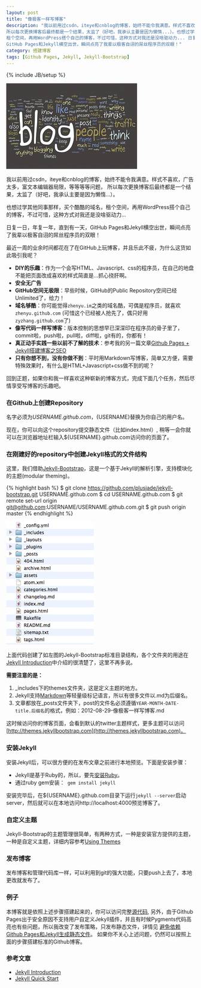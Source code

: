 ```yaml
---
layout: post
title: "像极客一样写博客"
description: "我以前用过csdn，iteye和cnblog的博客，始终不能令我满意。样式不喜欢，广告太多，富文本编辑器局限，等等等等问题，
所以每次更换博客后最终都是一个结果，太监了（好吧，我承认主要是因为懒惰...）。也想过学其他同事那样，买个酷酷的域名，
租个空间，再用WordPress搭个自己的博客，不过可惜，这种方式对我还是没啥驱动力... 日复一日，年复一年，直到有一天，
GitHub Pages和Jekyll横空出世，瞬间点亮了我辈以极客自诩的屌丝程序员的双眼！"
category: 搭建博客
tags: [Github Pages, Jekyll, Jekyll-Bootstrap]
---
```

{% include JB/setup %}

![blogging](/assets/image/posts/blogging.jpg)

我以前用过csdn，iteye和cnblog的博客，始终不能令我满意。样式不喜欢，广告太多，富文本编辑器局限，等等等等问题，
所以每次更换博客后最终都是一个结果，太监了（好吧，我承认主要是因为懒惰...）。

也想过学其他同事那样，买个酷酷的域名，租个空间，再用WordPress搭个自己的博客，不过可惜，这种方式对我还是没啥驱动力... 

日复一日，年复一年，直到有一天，GitHub Pages和Jekyll横空出世，瞬间点亮了我辈以极客自诩的屌丝程序员的双眼！

最近一周的业余时间都花在了在GitHub上玩博客，并且乐此不疲，为什么这货如此吸引我呢？

* __DIY的乐趣__：作为一个会写HTML、Javascript、css的程序员，在自己的地盘不能把页面改成喜欢的样式简直是...抓心挠肝啊。
* __安全无广告__
* __GitHub空间无极限__：早些时候，GitHub的Public Repository空间已经Unlimited了，给力！
* __域名够酷__：你可能觉得`zhenyu.im`之类的域名酷，可偶是程序员，就喜欢`zhenyu.github.com` (可惜这个已经被人抢先了，偶只好用`zyzhang.github.com`了)
* __像写代码一样写博客__：版本控制的思想早已深深印在程序员的骨子里了，commit啦，push啦，pull啦，diff啦，git有的，你都有！
* __真正动手实践一些以前不了解的技术__：参考我的另一篇文章[Github Pages + Jekyll搭建博客之SEO](/blog/2012/09/03/blog-with-github-pages-and-jekyll-seo)
* __只有你想不到，没有你做不到__：平时用Markdown写博客，简单又方便，需要特殊效果时，有什么是HTML+Javascript+css做不到的呢？

回到正题，如果你和我一样喜欢这种崭新的博客方式，完成下面几个任务，然后尽情享受写博客的乐趣吧。

### 在Github上创建Repository

名字必须为${USERNAME}.github.com，${USERNAME}替换为你自己的用户名。

现在，你可以向这个repository提交静态文件（比如index.html）, 稍等一会你就可以在浏览器地址栏输入${USERNAME}.github.com访问你的页面了。

### 在刚建好的repository中创建Jekyll格式的文件结构

这里，我们借助[Jekyll-Bootstrap](http://jekyllbootstrap.com)，这是一个基于Jekyll的解析引擎，支持模块化的主题(modular theming)。

{% highlight bash %}
$ git clone https://github.com/plusjade/jekyll-bootstrap.git USERNAME.github.com
$ cd USERNAME.github.com
$ git remote set-url origin git@github.com:USERNAME/USERNAME.github.com.git
$ git push origin master
{% endhighlight %}

![jekyll-bootstrap-dir-structure](/assets/image/posts/jekyll-bootstrap-dir-structure.png)

上面代码创建了如左图的Jekyll-Bootstrap标准目录结构，各个文件夹的用途在[Jekyll Introduction](http://jekyllbootstrap.com/lessons/jekyll-introduction.html)中介绍的很清楚了，这里不再多说。

**需要注意的是：**

1. \_includes下的themes文件夹，这是定义主题的地方。
2. Jekyll支持[Markdown](http://en.wikipedia.org/wiki/Markdown)等轻量级标记语言，所以有很多文件以.md为后缀名。
3. 文章都放在\_posts文件夹下，post的文件名必须遵循`YEAR-MONTH-DATE-title.后缀名`的格式，例如：2012-08-29-像极客一样写博客.md

这时候访问你的博客页面，会看到默认的twitter主题样式，更多主题可以访问 [http://themes.jekyllbootstrap.com](http://themes.jekyllbootstrap.com)。

### 安装Jekyll

安装Jekyll后，可以很方便的在发布文章之前进行本地预览。下面是安装步骤：

* Jekyll是基于Ruby的，所以，要先[安装Ruby](http://www.ruby-lang.org/en/downloads)。
* 通过ruby gem安装：` gem install jekyll`

安装完毕后，在${USERNAME}.github.com目录下运行`jekyll --server`启动server，然后就可以在本地访问http://localhost:4000预览博客了。

### 自定义主题

Jekyll-Bootstrap的主题管理很简单，有两种方式，一种是安装官方提供的主题，一种是自定义主题，详细内容参考[Using Themes](http://jekyllbootstrap.com/usage/jekyll-theming.html)

### 发布博客

发布博客和管理代码库一样，可以利用到git的强大功能，只要push上去了，本地更改就发布了。

### 例子

本博客就是依照上述步骤搭建起来的，你可以访问完整[源代码](https://github.com/zyzhang/zyzhang.github.com), 另外，由于Github Pages出于安全原因不支持用户自定义Jekyll插件，并且有时候Pygments代码高亮也有些问题，所以我改变了发布策略，只发布静态文件，详情见
[避免依赖Github Pages和Jekyll生成静态文件](http://zyzhang.github.com/blog/2012/09/10/avoid-dependency-of-github-pages-jekyll)。
如果你不关心上述问题，仍然可以按照上面的步骤搭建标准的Github博客。

### 参考文章
* [Jekyll Introduction](http://jekyllbootstrap.com/lessons/jekyll-introduction.html)
* [Jekyll Quick Start](http://jekyllbootstrap.com/usage/jekyll-quick-start.html)
